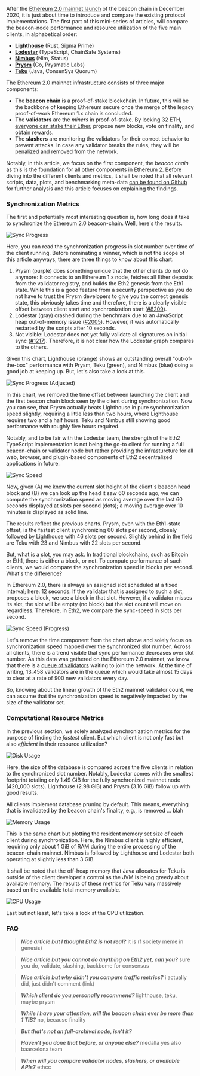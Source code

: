 After the [Ethereum 2.0 mainnet launch](https://www.coindesk.com/ethereum-2-0-beacon-chain-goes-live-as-world-computer-begins-long-awaited-overhaul) of the beacon chain in December 2020, it is just about time to introduce and compare the existing protocol implementations. The first part of this mini-series of articles, will compare the beacon-node performance and resource utilization of the five main clients, in alphabetical order:
* **[Lighthouse](https://github.com/sigp/lighthouse)** (Rust, Sigma Prime)
* **[Lodestar](https://github.com/ChainSafe/lodestar)** (TypeScript, ChainSafe Systems)
* **[Nimbus](https://github.com/status-im/nimbus-eth2)** (Nim, Status)
* **[Prysm](https://github.com/prysmaticlabs/prysm)** (Go, Prysmatic Labs)
* **[Teku](https://github.com/ConsenSys/teku)** (Java, ConsenSys Quorum)

The Ethereum 2.0 mainnet infrastructure consists of three major components:
* The **beacon chain** is a proof-of-stake blockchain. In future, this will be the backbone of keeping Ethereum secure once the merge of the legacy proof-of-work Ethereum 1.x chain is concluded.
* The **validators** are the _miners_ in proof-of-stake. By locking 32 ETH, [everyone can stake their Ether](https://ethereum.org/en/eth2/staking/), propose new blocks, vote on finality, and obtain rewards.
* The **slashers** are monitoring the validators for their correct behavior to prevent attacks. In case any validator breaks the rules, they will be penalized and removed from the network.

Notably, in this article, we focus on the first component, the _beacon chain_ as this is the foundation for all other components in Ethereum 2. Before diving into the different clients and metrics, it shall be noted that all relevant scripts, data, plots, and benchmarking meta-data [can be found on Github](https://github.com/byz-f/eth2-bench-mainnet) for further analysis and this article focuses on explaining the findings.

### Synchronization Metrics
The first and potentially most interesting question is, how long does it take to synchronize the Ethereum 2.0 beacon-chain. Well, here's the results.

![Sync Progress](https://dev-to-uploads.s3.amazonaws.com/i/k454rs1l8kemcf4f1fi8.png)

Here, you can read the synchronization progress in slot number over time of the client running. Before nominating a winner, which is not the scope of this article anyways, there are three things to know about this chart.
1. Prysm (purple) does something unique that the other clients do not do anymore: It connects to an Ethereum 1.x node, fetches all Ether deposits from the validator registry, and builds the Eth2 genesis from the Eth1 state. While this is a good feature from a security perspective as you do not have to trust the Prysm developers to give you the correct genesis state, this obviously takes time and therefore, there is a clearly visible offset between client start and synchronization start ([#8209](https://github.com/prysmaticlabs/prysm/issues/8209)).
2. Lodestar (gray) crashed during the benchmark due to an JavaScript heap out-of-memory issue ([#2005](https://github.com/ChainSafe/lodestar/issues/2005)). However, it was automatically restarted by the scripts after 10 seconds.
3. Not visible: Lodestar does not yet fully validate all signatures on initial sync ([#1217](https://github.com/ChainSafe/lodestar/issues/1217)). Therefore, it is not clear how the Lodestar graph compares to the others.

Given this chart, Lighthouse (orange) shows an outstanding overall "out-of-the-box" performance with Prysm, Teku (green), and Nimbus (blue) doing a good job at keeping up. But, let's also take a look at this.

![Sync Progress (Adjusted)](https://dev-to-uploads.s3.amazonaws.com/i/e0tz25jdgyzq0k3ayeqn.png)

In this chart, we removed the time offset between launching the client and the first beacon chain block seen by the client during synchronization. Now you can see, that Prysm actually beats Lighthouse in pure synchronization speed slightly, requiring a little less than two hours, where Lighthouse requires two and a half hours. Teku and Nimbus still showing good performance with roughly five hours required.

Notably, and to be fair with the Lodestar team, the strength of the Eth2 TypeScript implementation is not being the go-to client for running a full beacon-chain or validator node but rather providing the infrasturcture for all web, browser, and plugin-based components of Eth2 decentralized applications in future.

![Sync Speed](https://dev-to-uploads.s3.amazonaws.com/i/o4jdxys37rwbj471p8ji.png)

Now, given (A) we know the current slot height of the client's beacon head block and (B) we can look up the head it saw 60 seconds ago, we can compute the synchronization speed as moving average over the last 60 seconds displayed at slots per second (dots); a moving average over 10 minutes is displayed as solid line.

The results reflect the previous charts. Prysm, even with the Eth1-state offset, is the fastest client synchronizing 60 slots per second, closely followed by Lighthouse with 46 slots per second. Slightly behind in the field are Teku with 23 and Nimbus with 22 slots per second.

But, what is a slot, you may ask. In traditional blockchains, such as Bitcoin or Eth1, there is either a block, or not. To compute performance of such clients, we would compare the synchronization speed in blocks per second. What's the difference? 

In Ethereum 2.0, there is always an assigned slot scheduled at a fixed interval; here: 12 seconds. If the validator that is assigned to such a slot, proposes a block, we see a block in that slot. However, if a validator misses its slot, the slot will be empty (no block) but the slot count will move on regardless. Therefore, in Eth2, we compare the sync-speed in slots per second.

![Sync Speed (Progress)](https://dev-to-uploads.s3.amazonaws.com/i/djaqr7lqfl6720r7oqa5.png)

Let's remove the time component from the chart above and solely focus on synchronization speed mapped over the synchronized slot number. Across all clients, there is a trend visible that sync performance decreases over slot number. As this data was gathered on the Ethereum 2.0 mainnet, we know that there is a [queue of validators](https://eth2-validator-queue.web.app/) waiting to join the network. At the time of writing, 13_458 validators are in the queue which would take almost 15 days to clear at a rate of 900 new validators every day.

So, knowing about the linear growth of the Eth2 mainnet validator count, we can assume that the synchronization speed is negatively impacted by the size of the validator set.

### Computational Resource Metrics

In the previous section, we solely analyzed synchronization metrics for the purpose of finding the _fastest_ client. But which client is not only fast but also _efficient_ in their resource utilization?

![Disk Usage](https://dev-to-uploads.s3.amazonaws.com/i/zeonkv2pmcjfz1dem6f8.png)

Here, the size of the database is compared across the five clients in relation to the synchronized slot number. Notably, Lodestar comes with the smallest footprint totaling only 1.49 GiB for the fully synchronized mainnet node (420_000 slots). Lighthouse (2.98 GiB) and Prysm (3.16 GiB) follow up with good results.

All clients implement database pruning by default. This means, everything that is invalidated by the beacon chain's finality, e.g., is removed ... blah

![Memory Usage](https://dev-to-uploads.s3.amazonaws.com/i/lz86mlmyo93nzrzgfnm5.png)

This is the same chart but plotting the resident memory set size of each client during synchronization. Here, the Nimbus client is highly efficient, requiring only about 1 GiB of RAM during the entire processing of the beacon-chain mainnet. Nimbus is followed by Lighthouse and Lodestar both operating at slightly less than 3 GiB.

It shall be noted that the off-heap memory that Java allocates for Teku is outside of the client developer's control as the JVM is being greedy about available memory. The results of these metrics for Teku vary massively based on the available total memory available.

![CPU Usage](https://dev-to-uploads.s3.amazonaws.com/i/xuwsncbsg85s86x8p04j.png)

Last but not least, let's take a look at the CPU utilization.

### FAQ

> _**Nice article but I thought Eth2 is not real?**_
it is (f society meme in genesis)

> _**Nice article but you cannot do anything on Eth2 yet, can you?**_
sure you do, validate, slashing, backbome for consensus

> _**Nice article but why didn't you compare traffic metrics?**_
i actually did, just didn't comment (link)

> _**Which client do you personally recommend?**_
lighthouse, teku, maybe prysm

> _**While I have your attention, will the beacon chain ever be more than 1 TiB?**_
no, because finality

> _**But that's not an full-archival node, isn't it?**_

> _**Haven't you done that before, or anyone else?**_
medalla yes
also baarcelona team

> _**When will you compare validator nodes, slashers, or available APIs?**_
ethcc
